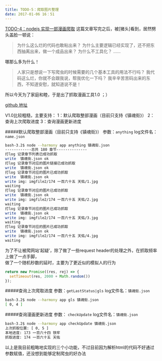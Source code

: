 ```yaml
---
title: TODO-5：爬取图片整理
date: 2017-01-06 16：51
---
```


[TODO-4：nodejs 实现一部漫画爬取](http://benbenye.github.io/2017/01/03/TODO-4%EF%BC%9Anodejs%20%E5%AE%9E%E7%8E%B0%E4%B8%80%E9%83%A8%E6%BC%AB%E7%94%BB%E7%88%AC%E5%8F%96/)
这篇文章写完之后，被[猪头]看到，居然劈头盖脸一顿说：

> 为什么这么烂的代码也敢粘出来？
> 为什么主要逻辑已经实现了，还不把东西抽离出来，做一个成品出来？
> 为什么不工具化？
> ……

哪那么多为什么！
 >人家只是想说一下写爬虫的时候需要的几个基本工具的用法不行吗？
 >我代码这么烂，你就不会跟我说，帮我优化一下吗？
 >我辛辛苦苦码出来的东西，不知道安慰，就知道说不是！

所以今天为了家庭和睦，于是出了抓取漫画工具1.0  ；）

[github 地址](https://github.com/benbenye/crawler)

V1.0比较粗糙，主要支持：
1：默认爬取整部漫画（目前只支持《镇魂街》）
2：查询上次爬取进度
3：查询漫画更新进度

#####默认爬取整部漫画（目前只支持《镇魂街》）
参数：`anything`
log文件名：`name.json`
```bash
bash-3.2$ node --harmony app anything 镇魂街.json
------------总共 180 章节--------------
打log 记录章节列表已成功抓取
write  镇魂街.json ok
打log 记录章节对应的图片链接已成功抓取
write  镇魂街.json ok
打log 记录章节对应的图片已成功抓取
write  镇魂街.json ok
write img: imgfile2/174 一百六十五 天佑/1.jpg
waiting
打log 记录章节对应的图片已成功抓取
write  镇魂街.json ok
write img: imgfile2/174 一百六十五 天佑/2.jpg
waiting
打log 记录章节对应的图片已成功抓取
write  镇魂街.json ok
write img: imgfile2/174 一百六十五 天佑/3.jpg
waiting
打log 记录章节对应的图片已成功抓取
write  镇魂街.json ok
write img: imgfile2/174 一百六十五 天佑/4.jpg
waiting
```
为了不让被爬网站‘起疑’，除了做了一些request header的处理之外，在抓取频率上做了一点手脚，   
做了一个随机秒数的延时，主要为了更近似的模拟人的行为
``` javascript
return new Promise((res, rej) => {
  setTimeout(res, 2000 + Math.random())
});
```

#####查询上次爬取进度
参数：`getLastStatus|gls`
log文件名：`镇魂街.json`
```bash
bash-3.2$ node --harmony app gls 镇魂街.json
[ 0, 4 ]
```

#####查询漫画更新进度
参数： `checkUpdate` 
log文件名：`镇魂街.json`

``` bash
bash-3.2$ node --harmony app checkUpdate 镇魂街.json
上次抓取位置: [ 0, 5 ] 
本地进度: 173 一百六十四 铁牢 
抓取进度: 174 一百六十五 天佑
```


以上是我目前粗略地实现的三个小功能，不过目前因为解析html的代码不好通过参数赋值，还没想到能够定制爬虫的好办法